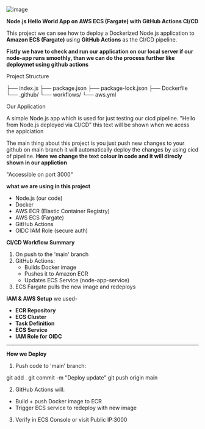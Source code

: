 ![image](https://github.com/user-attachments/assets/e2cced0b-264c-4048-9746-1348d83851f0)

**Node.js Hello World App on AWS ECS (Fargate) with GitHub Actions CI/CD**

This project we can see how to deploy a Dockerized Node.js application to **Amazon ECS (Fargate)** using **GitHub Actions** as the CI/CD pipeline.

**Fistly we have to check and run our application on our local server if our node-app runs smoothly, than we can do the process further like deploymet using github actions**

Project Structure

├── index.js
├── package.json
├── package-lock.json
├── Dockerfile
└── .github/
    └── workflows/
        └── aws.yml


Our Application

A simple Node.js app which is used for just testing our cicd pipeline.
"Hello from Node.js deployed via CI/CD" this text will be shown when we acess the applciation 

The main thing about this project is you just push new changes to your github on main branch it will automatically deploy the changes by using cicd of pipeline.
**Here we change the text colour in code and it will direcly shown in our appliction**

"Accessible on port 3000"



**what we are using in this project**

- Node.js (our code)
- Docker
- AWS ECR (Elastic Container Registry)
- AWS ECS (Fargate)
- GitHub Actions
- OIDC IAM Role (secure auth)



**CI/CD Workflow Summary**
1. On push to the 'main' branch
2. GitHub Actions:
   - Builds Docker image
   - Pushes it to Amazon ECR
   - Updates ECS Service (node-app-service)
3. ECS Fargate pulls the new image and redeploys


**IAM & AWS Setup** we used-
- **ECR Repository**
- **ECS Cluster**
- **Task Definition**
- **ECS Service**
- **IAM Role for OIDC**


---

**How we Deploy**

1. Push code to 'main' branch:

git add .
git commit -m "Deploy update"
git push origin main


2. GitHub Actions will:
- Build + push Docker image to ECR
- Trigger ECS service to redeploy with new image
3. Verify in ECS Console or visit Public IP:3000




